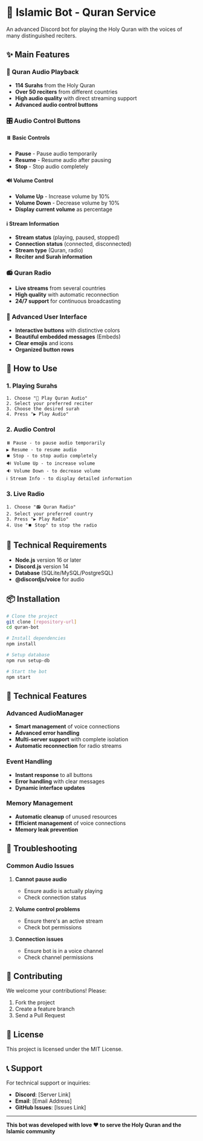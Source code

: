 # 🤖 Islamic Bot - Quran Service

An advanced Discord bot for playing the Holy Quran with the voices of many distinguished reciters.

## ✨ Main Features

### 🎵 Quran Audio Playback
- **114 Surahs** from the Holy Quran
- **Over 50 reciters** from different countries
- **High audio quality** with direct streaming support
- **Advanced audio control buttons**

### 🎛️ Audio Control Buttons

#### ⏸️ Basic Controls
- **Pause** - Pause audio temporarily
- **Resume** - Resume audio after pausing
- **Stop** - Stop audio completely

#### 🔊 Volume Control
- **Volume Up** - Increase volume by 10%
- **Volume Down** - Decrease volume by 10%
- **Display current volume** as percentage

#### ℹ️ Stream Information
- **Stream status** (playing, paused, stopped)
- **Connection status** (connected, disconnected)
- **Stream type** (Quran, radio)
- **Reciter and Surah information**

### 📻 Quran Radio
- **Live streams** from several countries
- **High quality** with automatic reconnection
- **24/7 support** for continuous broadcasting

### 🎨 Advanced User Interface
- **Interactive buttons** with distinctive colors
- **Beautiful embedded messages** (Embeds)
- **Clear emojis** and icons
- **Organized button rows**

## 🚀 How to Use

### 1. Playing Surahs
```
1. Choose "🎵 Play Quran Audio"
2. Select your preferred reciter
3. Choose the desired surah
4. Press "▶️ Play Audio"
```

### 2. Audio Control
```
⏸️ Pause - to pause audio temporarily
▶️ Resume - to resume audio
⏹️ Stop - to stop audio completely
🔊 Volume Up - to increase volume
🔉 Volume Down - to decrease volume
ℹ️ Stream Info - to display detailed information
```

### 3. Live Radio
```
1. Choose "📻 Quran Radio"
2. Select your preferred country
3. Press "▶️ Play Radio"
4. Use "⏹️ Stop" to stop the radio
```

## 🔧 Technical Requirements

- **Node.js** version 16 or later
- **Discord.js** version 14
- **Database** (SQLite/MySQL/PostgreSQL)
- **@discordjs/voice** for audio

## 📦 Installation

```bash
# Clone the project
git clone [repository-url]
cd quran-bot

# Install dependencies
npm install

# Setup database
npm run setup-db

# Start the bot
npm start
```

## 🎯 Technical Features

### Advanced AudioManager
- **Smart management** of voice connections
- **Advanced error handling**
- **Multi-server support** with complete isolation
- **Automatic reconnection** for radio streams

### Event Handling
- **Instant response** to all buttons
- **Error handling** with clear messages
- **Dynamic interface updates**

### Memory Management
- **Automatic cleanup** of unused resources
- **Efficient management** of voice connections
- **Memory leak prevention**

## 🐛 Troubleshooting

### Common Audio Issues
1. **Cannot pause audio**
   - Ensure audio is actually playing
   - Check connection status

2. **Volume control problems**
   - Ensure there's an active stream
   - Check bot permissions

3. **Connection issues**
   - Ensure bot is in a voice channel
   - Check channel permissions

## 🤝 Contributing

We welcome your contributions! Please:
1. Fork the project
2. Create a feature branch
3. Send a Pull Request

## 📄 License

This project is licensed under the MIT License.

## 📞 Support

For technical support or inquiries:
- **Discord**: [Server Link]
- **Email**: [Email Address]
- **GitHub Issues**: [Issues Link]

---

**This bot was developed with love ❤️ to serve the Holy Quran and the Islamic community** 